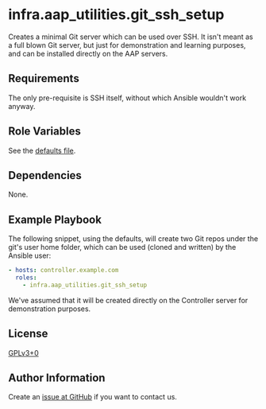 

# infra.aap\_utilities.git\_ssh\_setup

Creates a minimal Git server which can be used over SSH. It isn't meant as a full blown Git server,
but just for demonstration and learning purposes, and can be installed directly on the AAP servers.

## Requirements

The only pre-requisite is SSH itself, without which Ansible wouldn't work anyway.

## Role Variables

See the [defaults file](defaults/main.yml).

## Dependencies

None.

## Example Playbook

The following snippet, using the defaults, will create two Git repos under the git's user home folder,
which can be used (cloned and written) by the Ansible user:

```yaml
- hosts: controller.example.com
  roles:
    - infra.aap_utilities.git_ssh_setup
```

We've assumed that it will be created directly on the Controller server for demonstration purposes.

## License

[GPLv3+0](https://github.com/redhat-cop/aap_utilities#licensing)

## Author Information

Create an [issue at GitHub](https://github.com/redhat-cop/aap_utilities/issues) if you want to contact us.
